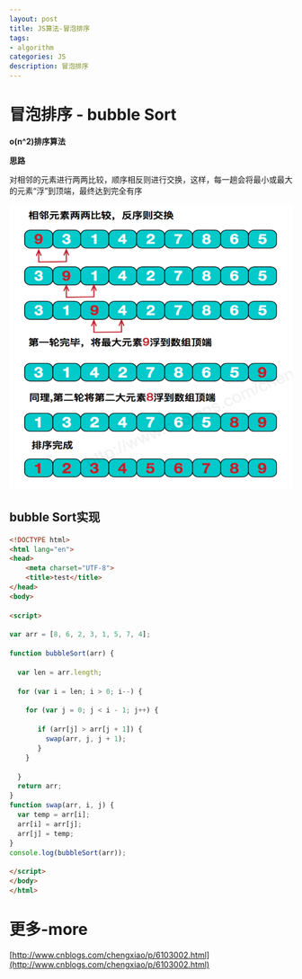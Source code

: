 ```yaml
---
layout: post
title: JS算法-冒泡排序
tags:
- algorithm
categories: JS
description: 冒泡排序
---
```


# 冒泡排序 - bubble Sort

**o(n^2)排序算法**

**思路**

对相邻的元素进行两两比较，顺序相反则进行交换，这样，每一趟会将最小或最大的元素“浮”到顶端，最终达到完全有序


<div class="rd">
    <img src="/assets/images/2017/10-11-12/12-20-1.png" alt="">
</div>


## bubble Sort实现

```html
<!DOCTYPE html>
<html lang="en">
<head>
	<meta charset="UTF-8">
	<title>test</title>
</head>
<body>

<script>  

var arr = [8, 6, 2, 3, 1, 5, 7, 4];

function bubbleSort(arr) {

  var len = arr.length;

  for (var i = len; i > 0; i--) {

    for (var j = 0; j < i - 1; j++) {

       if (arr[j] > arr[j + 1]) {
         swap(arr, j, j + 1);
       }
    }

  }
  return arr;
}
function swap(arr, i, j) {
  var temp = arr[i];
  arr[i] = arr[j];
  arr[j] = temp;
}
console.log(bubbleSort(arr));

</script>
</body>
</html>
```

# 更多-more

[http://www.cnblogs.com/chengxiao/p/6103002.html](http://www.cnblogs.com/chengxiao/p/6103002.html)
